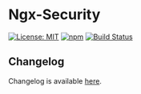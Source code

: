 # Ngx-Security

[![License: MIT](https://img.shields.io/badge/License-MIT-yellow.svg)](https://opensource.org/licenses/MIT)
[![npm](https://img.shields.io/npm/v/ngx-security.svg)](https://www.npmjs.com/package/ngx-security)
[![Build Status](https://travis-ci.org/mselerin/ngx-security.svg?branch=master)](https://travis-ci.org/mselerin/ngx-security)


## Changelog
Changelog is available [here](https://github.com/mselerin/ngx-security/blob/master/projects/ngx-security/CHANGELOG.md).
